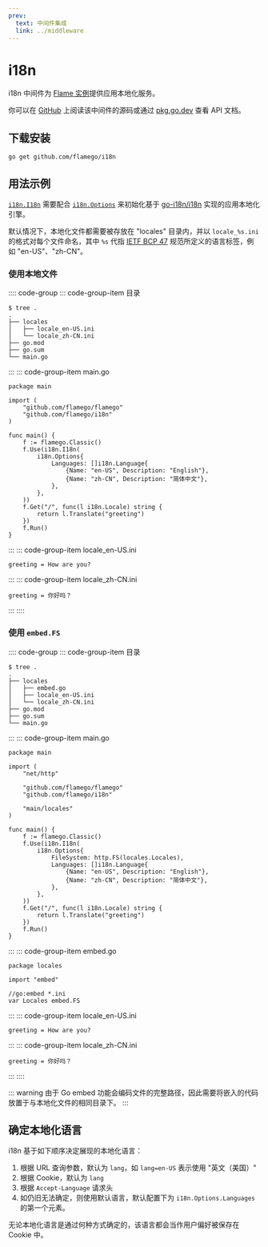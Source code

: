 ```yaml
---
prev:
  text: 中间件集成
  link: ../middleware
---
```


# i18n

i18n 中间件为 [Flame 实例](../core-concepts.md#实例)提供应用本地化服务。

你可以在 [GitHub](https://github.com/flamego/i18n) 上阅读该中间件的源码或通过 [pkg.go.dev](https://pkg.go.dev/github.com/flamego/i18n?tab=doc) 查看 API 文档。

## 下载安装

```:no-line-numbers
go get github.com/flamego/i18n
```

## 用法示例

[`i18n.I18n`](https://pkg.go.dev/github.com/flamego/i18n#I18n) 需要配合 [`i18n.Options`](https://pkg.go.dev/github.com/flamego/i18n#Options) 来初始化基于 [go-i18n/i18n](https://github.com/go-i18n/i18n) 实现的应用本地化引擎。

默认情况下，本地化文件都需要被存放在 "locales" 目录内，并以 `locale_%s.ini` 的格式对每个文件命名，其中 `%s` 代指 [IETF BCP 47](https://en.wikipedia.org/wiki/IETF_language_tag) 规范所定义的语言标签，例如 "en-US"、"zh-CN"。

### 使用本地文件

:::: code-group
::: code-group-item 目录
```:no-line-numbers
$ tree .
.
├── locales
│   ├── locale_en-US.ini
│   └── locale_zh-CN.ini
├── go.mod
├── go.sum
└── main.go
```
:::
::: code-group-item main.go
```go:no-line-numbers
package main

import (
	"github.com/flamego/flamego"
	"github.com/flamego/i18n"
)

func main() {
	f := flamego.Classic()
	f.Use(i18n.I18n(
		i18n.Options{
			Languages: []i18n.Language{
				{Name: "en-US", Description: "English"},
				{Name: "zh-CN", Description: "简体中文"},
			},
		},
	))
	f.Get("/", func(l i18n.Locale) string {
		return l.Translate("greeting")
	})
	f.Run()
}
```
:::
::: code-group-item locale_en-US.ini
```ini:no-line-numbers
greeting = How are you?
```
:::
::: code-group-item locale_zh-CN.ini
```ini:no-line-numbers
greeting = 你好吗？
```
:::
::::

### 使用 `embed.FS`

:::: code-group
::: code-group-item 目录
```:no-line-numbers
$ tree .
.
├── locales
│   ├── embed.go
│   ├── locale_en-US.ini
│   └── locale_zh-CN.ini
├── go.mod
├── go.sum
└── main.go
```
:::
::: code-group-item main.go
```go:no-line-numbers
package main

import (
	"net/http"

	"github.com/flamego/flamego"
	"github.com/flamego/i18n"

	"main/locales"
)

func main() {
	f := flamego.Classic()
	f.Use(i18n.I18n(
		i18n.Options{
			FileSystem: http.FS(locales.Locales),
			Languages: []i18n.Language{
				{Name: "en-US", Description: "English"},
				{Name: "zh-CN", Description: "简体中文"},
			},
		},
	))
	f.Get("/", func(l i18n.Locale) string {
		return l.Translate("greeting")
	})
	f.Run()
}
```
:::
::: code-group-item embed.go
```go:no-line-numbers
package locales

import "embed"

//go:embed *.ini
var Locales embed.FS
```
:::
::: code-group-item locale_en-US.ini
```ini:no-line-numbers
greeting = How are you?
```
:::
::: code-group-item locale_zh-CN.ini
```ini:no-line-numbers
greeting = 你好吗？
```
:::
::::

::: warning
由于 Go embed 功能会编码文件的完整路径，因此需要将嵌入的代码放置于与本地化文件的相同目录下。
:::

## 确定本地化语言

i18n 基于如下顺序决定展现的本地化语言：

1. 根据 URL 查询参数，默认为 `lang`，如 `lang=en-US` 表示使用 "英文（美国）"
1. 根据 Cookie，默认为 `lang`
1. 根据 `Accept-Language` 请求头
1. 如仍旧无法确定，则使用默认语言，默认配置下为 `i18n.Options.Languages` 的第一个元素。

无论本地化语言是通过何种方式确定的，该语言都会当作用户偏好被保存在 Cookie 中。

